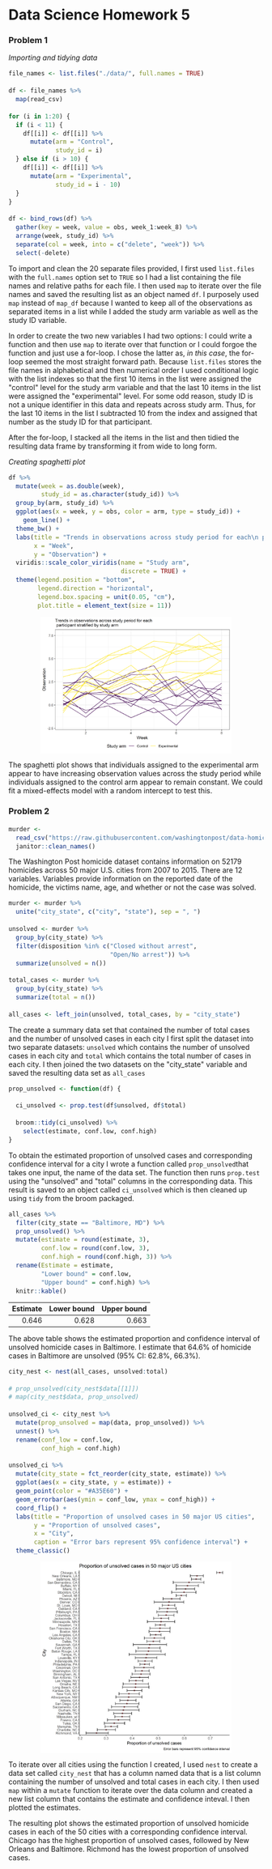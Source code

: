 Data Science Homework 5
================

### Problem 1

*Importing and tidying data*

``` r
file_names <- list.files("./data/", full.names = TRUE)

df <- file_names %>% 
  map(read_csv)

for (i in 1:20) {
  if (i < 11) {
    df[[i]] <- df[[i]] %>% 
      mutate(arm = "Control", 
             study_id = i)
  } else if (i > 10) {
    df[[i]] <- df[[i]] %>% 
      mutate(arm = "Experimental", 
             study_id = i - 10)
  }
}

df <- bind_rows(df) %>% 
  gather(key = week, value = obs, week_1:week_8) %>% 
  arrange(week, study_id) %>% 
  separate(col = week, into = c("delete", "week")) %>% 
  select(-delete)
```

To import and clean the 20 separate files provided, I first used `list.files` with the `full.names` option set to `TRUE` so I had a list containing the file names and relative paths for each file. I then used `map` to iterate over the file names and saved the resulting list as an object named `df`. I purposely used `map` instead of `map_df` because I wanted to keep all of the observations as separated items in a list while I added the study arm variable as well as the study ID variable.

In order to create the two new variables I had two options: I could write a function and then use `map` to iterate over that function or I could forgoe the function and just use a for-loop. I chose the latter as, *in this case*, the for-loop seemed the most straight forward path. Because `list.files` stores the file names in alphabetical and then numerical order I used conditional logic with the list indexes so that the first 10 items in the list were assigned the "control" level for the study arm variable and that the last 10 items in the list were assigned the "experimental" level. For some odd reason, study ID is not a unique identifier in this data and repeats across study arm. Thus, for the last 10 items in the list I subtracted 10 from the index and assigned that number as the study ID for that participant.

After the for-loop, I stacked all the items in the list and then tidied the resulting data frame by transforming it from wide to long form.

*Creating spaghetti plot*

``` r
df %>% 
  mutate(week = as.double(week), 
         study_id = as.character(study_id)) %>% 
  group_by(arm, study_id) %>% 
  ggplot(aes(x = week, y = obs, color = arm, type = study_id)) + 
    geom_line() + 
  theme_bw() + 
  labs(title = "Trends in observations across study period for each\n participant stratified by study arm",
       x = "Week", 
       y = "Observation") + 
  viridis::scale_color_viridis(name = "Study arm",
                               discrete = TRUE) + 
  theme(legend.position = "bottom", 
        legend.direction = "horizontal", 
        legend.box.spacing = unit(0.05, "cm"),
        plot.title = element_text(size = 11))
```

<img src="p8105_hw5_ntw2117_files/figure-markdown_github/spaghetti plot-1.png" width="75%" style="display: block; margin: auto;" />

The spaghetti plot shows that individuals assigned to the experimental arm appear to have increasing observation values across the study period while individuals assigned to the control arm appear to remain constant. We could fit a mixed-effects model with a random intercept to test this.

### Problem 2

``` r
murder <- 
  read_csv("https://raw.githubusercontent.com/washingtonpost/data-homicides/master/homicide-data.csv") %>% 
  janitor::clean_names()
```

The Washington Post homicide dataset contains information on 52179 homicides across 50 major U.S. cities from 2007 to 2015. There are 12 variables. Variables provide information on the reported date of the homicide, the victims name, age, and whether or not the case was solved.

``` r
murder <- murder %>% 
  unite("city_state", c("city", "state"), sep = ", ")

unsolved <- murder %>% 
  group_by(city_state) %>% 
  filter(disposition %in% c("Closed without arrest", 
                            "Open/No arrest")) %>% 
  summarize(unsolved = n()) 

total_cases <- murder %>% 
  group_by(city_state) %>%
  summarize(total = n())

all_cases <- left_join(unsolved, total_cases, by = "city_state")
```

The create a summary data set that contained the number of total cases and the number of unsolved cases in each city I first split the dataset into two separate datasets: `unsolved` which contains the number of unsolved cases in each city and `total` which contains the total number of cases in each city. I then joined the two datasets on the "city\_state" variable and saved the resulting data set as `all_cases`

``` r
prop_unsolved <- function(df) {

  ci_unsolved <- prop.test(df$unsolved, df$total)
  
  broom::tidy(ci_unsolved) %>% 
    select(estimate, conf.low, conf.high)
}
```

To obtain the estimated proportion of unsolved cases and corresponding confidence interval for a city I wrote a function called `prop_unsolved`that takes one input, the name of the data set. The function then runs `prop.test` using the "unsolved" and "total" columns in the corresponding data. This result is saved to an object called `ci_unsolved` which is then cleaned up using `tidy` from the broom packaged.

``` r
all_cases %>% 
  filter(city_state == "Baltimore, MD") %>% 
  prop_unsolved() %>% 
  mutate(estimate = round(estimate, 3), 
         conf.low = round(conf.low, 3), 
         conf.high = round(conf.high, 3)) %>% 
  rename(Estimate = estimate, 
         "Lower bound" = conf.low, 
         "Upper bound" = conf.high) %>% 
  knitr::kable()
```

|  Estimate|  Lower bound|  Upper bound|
|---------:|------------:|------------:|
|     0.646|        0.628|        0.663|

The above table shows the estimated proportion and confidence interval of unsolved homicide cases in Baltimore. I estimate that 64.6% of homicide cases in Baltimore are unsolved (95% CI: 62.8%, 66.3%).

``` r
city_nest <- nest(all_cases, unsolved:total)

# prop_unsolved(city_nest$data[[1]])
# map(city_nest$data, prop_unsolved)

unsolved_ci <- city_nest %>% 
  mutate(prop_unsolved = map(data, prop_unsolved)) %>% 
  unnest() %>% 
  rename(conf_low = conf.low, 
         conf_high = conf.high)

unsolved_ci %>% 
  mutate(city_state = fct_reorder(city_state, estimate)) %>% 
  ggplot(aes(x = city_state, y = estimate)) + 
  geom_point(color = "#A35E60") + 
  geom_errorbar(aes(ymin = conf_low, ymax = conf_high)) + 
  coord_flip() + 
  labs(title = "Proportion of unsolved cases in 50 major US cities", 
       y = "Proportion of unsolved cases", 
       x = "City", 
       caption = "Error bars represent 95% confidence interval") + 
  theme_classic() 
```

<img src="p8105_hw5_ntw2117_files/figure-markdown_github/prop_unsolved iteration over all cities-1.png" width="75%" style="display: block; margin: auto;" />

To iterate over all cities using the function I created, I used `nest` to create a data set called `city_nest` that has a column named data that is a list column containing the number of unsolved and total cases in each city. I then used `map` within a `mutate` function to iterate over the data column and created a new list column that contains the estimate and confidence inteval. I then plotted the estimates.

The resulting plot shows the estimated proportion of unsolved homicide cases in each of the 50 cities with a corresponding confidence interval. Chicago has the highest proportion of unsolved cases, followed by New Orleans and Baltimore. Richmond has the lowest proportion of unsolved cases.
